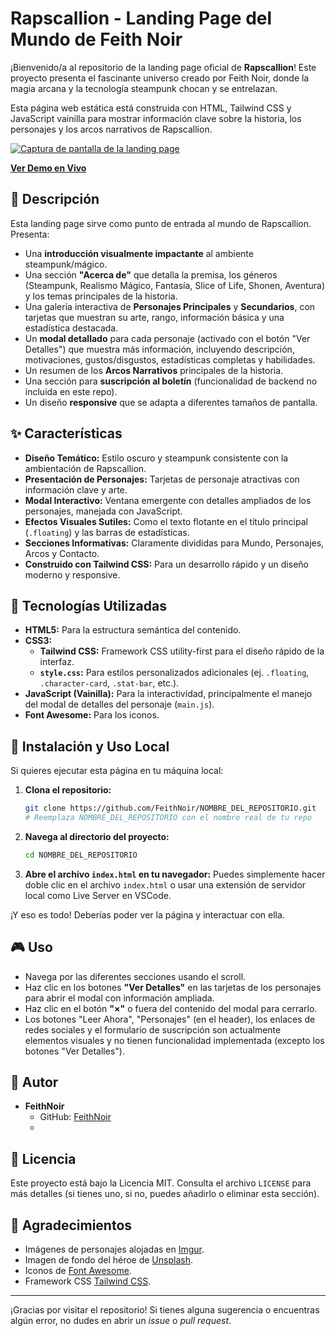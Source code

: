 # Rapscallion - Landing Page del Mundo de Feith Noir

¡Bienvenido/a al repositorio de la landing page oficial de **Rapscallion**! Este proyecto presenta el fascinante universo creado por Feith Noir, donde la magia arcana y la tecnología steampunk chocan y se entrelazan.

Esta página web estática está construida con HTML, Tailwind CSS y JavaScript vainilla para mostrar información clave sobre la historia, los personajes y los arcos narrativos de Rapscallion.

[![Captura de pantalla de la landing page](https://images.unsplash.com/photo-1534447677768-be436bb09401?ixlib=rb-4.0.3&ixid=M3wxMjA3fDB8MHxwaG90by1wYWdlfHx8fGVufDB8fHx8fA%3D%3D&auto=format&fit=crop&w=800&q=80)](<!-- URL_DE_TU_DEMO_AQUI -->)
<!-- ^ Reemplaza la URL de la imagen si quieres una captura real de tu página -->
<!-- ^ Reemplaza la URL del enlace con el enlace a tu demo desplegada -->

**[Ver Demo en Vivo](<!-- URL_DE_TU_DEMO_AQUI -->)** <!-- Reemplaza esto con la URL de tu página desplegada (ej. GitHub Pages) -->

## 📜 Descripción

Esta landing page sirve como punto de entrada al mundo de Rapscallion. Presenta:

*   Una **introducción visualmente impactante** al ambiente steampunk/mágico.
*   Una sección **"Acerca de"** que detalla la premisa, los géneros (Steampunk, Realismo Mágico, Fantasía, Slice of Life, Shonen, Aventura) y los temas principales de la historia.
*   Una galería interactiva de **Personajes Principales** y **Secundarios**, con tarjetas que muestran su arte, rango, información básica y una estadística destacada.
*   Un **modal detallado** para cada personaje (activado con el botón "Ver Detalles") que muestra más información, incluyendo descripción, motivaciones, gustos/disgustos, estadísticas completas y habilidades.
*   Un resumen de los **Arcos Narrativos** principales de la historia.
*   Una sección para **suscripción al boletín** (funcionalidad de backend no incluida en este repo).
*   Un diseño **responsive** que se adapta a diferentes tamaños de pantalla.

## ✨ Características

*   **Diseño Temático:** Estilo oscuro y steampunk consistente con la ambientación de Rapscallion.
*   **Presentación de Personajes:** Tarjetas de personaje atractivas con información clave y arte.
*   **Modal Interactivo:** Ventana emergente con detalles ampliados de los personajes, manejada con JavaScript.
*   **Efectos Visuales Sutiles:** Como el texto flotante en el título principal (`.floating`) y las barras de estadísticas.
*   **Secciones Informativas:** Claramente divididas para Mundo, Personajes, Arcos y Contacto.
*   **Construido con Tailwind CSS:** Para un desarrollo rápido y un diseño moderno y responsive.

## 🚀 Tecnologías Utilizadas

*   **HTML5:** Para la estructura semántica del contenido.
*   **CSS3:**
    *   **Tailwind CSS:** Framework CSS utility-first para el diseño rápido de la interfaz.
    *   **`style.css`:** Para estilos personalizados adicionales (ej. `.floating`, `.character-card`, `.stat-bar`, etc.).
*   **JavaScript (Vainilla):** Para la interactividad, principalmente el manejo del modal de detalles del personaje (`main.js`).
*   **Font Awesome:** Para los iconos.

## 🔧 Instalación y Uso Local

Si quieres ejecutar esta página en tu máquina local:

1.  **Clona el repositorio:**
    ```bash
    git clone https://github.com/FeithNoir/NOMBRE_DEL_REPOSITORIO.git
    # Reemplaza NOMBRE_DEL_REPOSITORIO con el nombre real de tu repo
    ```
2.  **Navega al directorio del proyecto:**
    ```bash
    cd NOMBRE_DEL_REPOSITORIO
    ```
3.  **Abre el archivo `index.html` en tu navegador:**
    Puedes simplemente hacer doble clic en el archivo `index.html` o usar una extensión de servidor local como Live Server en VSCode.

¡Y eso es todo! Deberías poder ver la página y interactuar con ella.

## 🎮 Uso

*   Navega por las diferentes secciones usando el scroll.
*   Haz clic en los botones **"Ver Detalles"** en las tarjetas de los personajes para abrir el modal con información ampliada.
*   Haz clic en el botón **"×"** o fuera del contenido del modal para cerrarlo.
*   Los botones "Leer Ahora", "Personajes" (en el header), los enlaces de redes sociales y el formulario de suscripción son actualmente elementos visuales y no tienen funcionalidad implementada (excepto los botones "Ver Detalles").

## 👤 Autor

*   **FeithNoir**
    *   GitHub: [FeithNoir](https://github.com/FeithNoir)
    *   <!-- Puedes añadir otros enlaces si quieres (Twitter, etc.) -->

## 📄 Licencia

Este proyecto está bajo la Licencia MIT. Consulta el archivo `LICENSE` para más detalles (si tienes uno, si no, puedes añadirlo o eliminar esta sección).

## 🙏 Agradecimientos

*   Imágenes de personajes alojadas en [Imgur](https://imgur.com/).
*   Imagen de fondo del héroe de [Unsplash](https://unsplash.com/).
*   Iconos de [Font Awesome](https://fontawesome.com/).
*   Framework CSS [Tailwind CSS](https://tailwindcss.com/).

---

¡Gracias por visitar el repositorio! Si tienes alguna sugerencia o encuentras algún error, no dudes en abrir un *issue* o *pull request*.